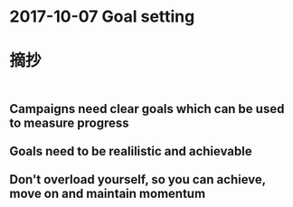  
 # 2017-10-07 Goal setting
  
  # 摘抄
  
<br/>Campaigns need clear goals which can be used to measure progress<br/>
<br/>Goals need to be realilistic and achievable<br/>
<br/>Don't overload yourself, so you can achieve, move on and maintain momentum<br/>
-------------------------------------------

